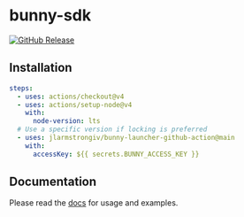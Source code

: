 # bunny-sdk

[![GitHub Release](https://img.shields.io/github/v/release/jlarmstrongiv/bunny-launcher-github-action)](https://github.com/jlarmstrongiv/bunny-launcher-github-action)

## Installation

```yml
steps:
  - uses: actions/checkout@v4
  - uses: actions/setup-node@v4
    with:
      node-version: lts
  # Use a specific version if locking is preferred
  - uses: jlarmstrongiv/bunny-launcher-github-action@main
    with:
      accessKey: ${{ secrets.BUNNY_ACCESS_KEY }}
```

## Documentation

Please read the [docs](https://bunny-launcher.net/github-action/) for usage and examples.
